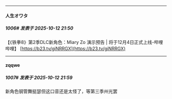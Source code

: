 ﻿
*****

####  人生オワタ  
##### 1006#       发表于 2025-10-12 21:50

【《铁拳8》第2季DLC新角色：Miary Zo 演示预告 | 将于12月4日正式上线-哔哩哔哩】 [https://b23.tv/giNRRGX](https://b23.tv/giNRRGX)


*****

####  zqqwe  
##### 1007#       发表于 2025-10-12 21:59

新角色钢管舞挺瑟但这口音还是太怪了，等第三季州光罢


